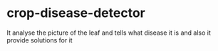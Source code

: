 # crop-disease-detector
It analyse the picture of the leaf and tells what disease it is and also it provide solutions for it
